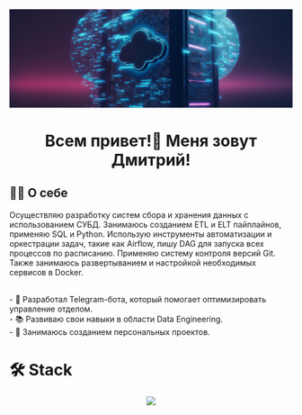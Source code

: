 <img src="/jpg/etl_pipline.jpg"/>
</br>
<h1 align="center">Всем привет!👋 Меня зовут Дмитрий!</h1>
<h2 align="left">👩‍💻  О себе</h2>
<p align="left">Осуществляю разработку систем сбора и хранения данных с использованием СУБД. Занимаюсь созданием ETL и ELT пайплайнов, применяю SQL и Python. Использую инструменты автоматизации и оркестрации задач, такие как Airflow, пишу DAG для запуска всех процессов по расписанию. Применяю систему контроля версий Git. Также занимаюсь развертыванием и настройкой необходимых сервисов в Docker.
</p>
<br>
- 🤖 Разработал Telegram-бота, который помогает оптимизировать управление отделом.<br>
- 📚 Развиваю свои навыки в области Data Engineering.<br>
- 💼 Занимаюсь созданием персональных проектов.</p>

# 🛠 Stack
<p align="center">
  <a href="https://go-skill-icons.vercel.app/">
    <img
      src="https://go-skill-icons.vercel.app/api/icons?i=python,git,githubpages,postgresql,sqlite,airflow,docker"
    />
  </a>
</p>


